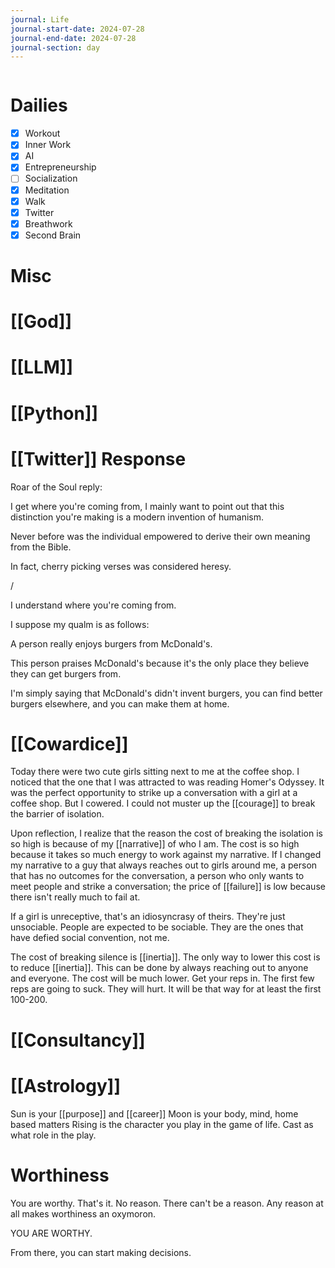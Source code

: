 ```yaml
---
journal: Life
journal-start-date: 2024-07-28
journal-end-date: 2024-07-28
journal-section: day
---
```


```calendar-nav
```

# Dailies

- [x] Workout
- [x] Inner Work
- [x] AI
- [x] Entrepreneurship
- [ ] Socialization
- [x] Meditation
- [x] Walk
- [x] Twitter
- [x] Breathwork
- [x] Second Brain

# Misc
# [[God]]

# [[LLM]]

# [[Python]]

# [[Twitter]] Response

Roar of the Soul reply:

I get where you're coming from, I mainly want to point out that this distinction you're making is a modern invention of humanism. 

Never before was the individual empowered to derive their own meaning from the Bible.

In fact, cherry picking verses was considered heresy. 

/

I understand where you're coming from.

I suppose my qualm is as follows:

A person really enjoys burgers from McDonald's.

This person praises McDonald's because it's the only place they believe they can get burgers from.

I'm simply saying that McDonald's didn't invent burgers, you can find better burgers elsewhere, and you can make them at home.

# [[Cowardice]]
Today there were two cute girls sitting next to me at the coffee shop. I noticed that the one that I was attracted to was reading Homer's Odyssey. It was the perfect opportunity to strike up a conversation with a girl at a coffee shop. But I cowered. I could not muster up the [[courage]] to break the barrier of isolation. 

Upon reflection, I realize that the reason the cost of breaking the isolation is so high is because of my [[narrative]] of who I am. The cost is so high because it takes so much energy to work against my narrative. If I changed my narrative to a guy that always reaches out to girls around me, a person that has no outcomes for the conversation, a person who only wants to meet people and strike a conversation; the price of [[failure]] is low because there isn't really much to fail at.

If a girl is unreceptive, that's an idiosyncrasy of theirs. They're just unsociable. People are expected to be sociable. They are the ones that have defied social convention, not me. 

The cost of breaking silence is [[inertia]]. The only way to lower this cost is to reduce [[inertia]]. This can be done by always reaching out to anyone and everyone. The cost will be much lower. Get your reps in. The first few reps are going to suck. They will hurt. It will be that way for at least the first 100-200. 

# [[Consultancy]]

# [[Astrology]]

Sun is your [[purpose]] and [[career]] 
Moon is your body, mind, home based matters 
Rising is the character you play in the game of life. Cast as what role in the play. 

# Worthiness

You are worthy. That's it. No reason. There can't be a reason. Any reason at all makes worthiness an oxymoron. 

YOU ARE WORTHY. 

From there, you can start making decisions.